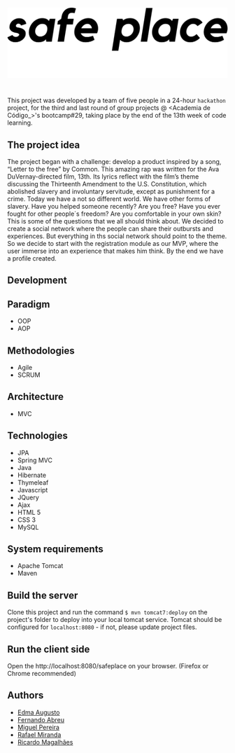 ![logo](/src/main/webapp/resources/images/logo.png?raw=true "logo")

#
This project was developed by a team of five people in a 24-hour `hackathon` project, for the third and last round of group projects @ <Academia de Código_>'s bootcamp#29, taking place by the end of the 13th week of code learning.

## The project idea
The project began with a challenge: develop a product inspired by a song, “Letter to the free” by Common. This amazing rap was written for the Ava DuVernay-directed film, 13th. Its lyrics reflect with the film’s theme discussing the Thirteenth Amendment to the U.S. Constitution, which abolished slavery and involuntary servitude, except as punishment for a crime.
Today we have a not so different world. We have other forms of slavery. Have you helped someone recently? Are you free? Have you ever fought for other people´s freedom? Are you comfortable in your own skin? This is some of the questions that we all should think about.
We decided to create a social network where the people can share their outbursts and experiences. But everything in ths social network should point to the theme. So we decide to start with the registration module as our MVP, where the user immerse into an experience that makes him think. By the end we have a profile created.

## Development




## Paradigm
- OOP
- AOP

## Methodologies
- Agile
- SCRUM

## Architecture
- MVC

## Technologies
- JPA
- Spring MVC
- Java
- Hibernate
- Thymeleaf
- Javascript
- JQuery
- Ajax
- HTML 5
- CSS 3
- MySQL

## System requirements
- Apache Tomcat
- Maven

## Build the server
Clone this project and run the command `$ mvn tomcat7:deploy` on the project's folder to deploy into your local tomcat service.
Tomcat should be configured for `localhost:8080` - if not, please update project files.

## Run the client side
Open the http://localhost:8080/safeplace on your browser. (Firefox or Chrome recommended)

## Authors
- [Edma Augusto](https://github.com/AEdma)
- [Fernando Abreu](https://github.com/fernnandio)
- [Miguel Pereira](https://github.com/MikeFuckingP)
- [Rafael Miranda](https://github.com/rafaeltmiranda)
- [Ricardo Magalhães](https://github.com/summer9604)
